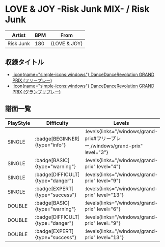 # LOVE & JOY -Risk Junk MIX- / Risk Junk

|Artist|BPM|From|
|------|---|----|
|Risk Junk|180|(LOVE & JOY)|

## 収録タイトル

- [:icon{name="simple-icons:windows"} DanceDanceRevolution GRAND PRIX (フリープレー)](/windows/grand-prix#フリープレー)
- [:icon{name="simple-icons:windows"} DanceDanceRevolution GRAND PRIX (グランプリプレー)](/windows/grand-prix)

## 譜面一覧

|PlayStyle|Difficulty|Levels|Notes|Movie|
|---------|----------|------|-----|-----|
|SINGLE| :badge[BEGINNER]{type="info"}| :levels{links="/windows/grand-prix#フリープレー,/windows/grand-prix" level="3"}|137/0||
|SINGLE| :badge[BASIC]{type="warning"}| :levels{links="/windows/grand-prix" level="4"}|189/8||
|SINGLE| :badge[DIFFICULT]{type="danger"}| :levels{links="/windows/grand-prix" level="9"}|399/16||
|SINGLE| :badge[EXPERT]{type="success"}| :levels{links="/windows/grand-prix" level="13"}|541/16||
|DOUBLE| :badge[BASIC]{type="warning"}| :levels{links="/windows/grand-prix" level="6"}|240/8||
|DOUBLE| :badge[DIFFICULT]{type="danger"}| :levels{links="/windows/grand-prix" level="9"}|382/32||
|DOUBLE| :badge[EXPERT]{type="success"}| :levels{links="/windows/grand-prix" level="13"}|561/12||
